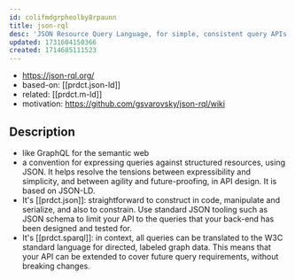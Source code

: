 ```yaml
---
id: colifmdgrpheolby8rpaunn
title: json-rql
desc: 'JSON Resource Query Language, for simple, consistent query APIs'
updated: 1731604150366
created: 1714685111523
---
```


- https://json-rql.org/
- based-on: [[prdct.json-ld]]
- related: [[prdct.m-ld]]
- motivation: https://github.com/gsvarovsky/json-rql/wiki

## Description

- like GraphQL for the semantic web
- a convention for expressing queries against structured resources, using JSON. It helps resolve the tensions between expressibility and simplicity, and between agility and future-proofing, in API design. It is based on JSON-LD.
- It's [[prdct.json]]: straightforward to construct in code, manipulate and serialize, and also to constrain. Use standard JSON tooling such as JSON schema to limit your API to the queries that your back-end has been designed and tested for.
- It's [[prdct.sparql]]: in context, all queries can be translated to the W3C standard language for directed, labeled graph data. This means that your API can be extended to cover future query requirements, without breaking changes.

